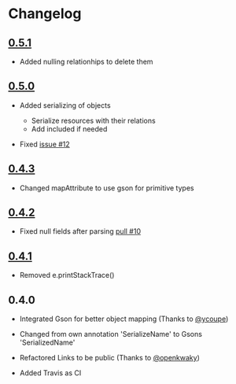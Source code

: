# Changelog

## [0.5.1](https://github.com/xamoom/Morpheus/compare/v0.5.0...v0.5.1)

* Added nulling relationhips to delete them

## [0.5.0](https://github.com/xamoom/Morpheus/compare/v0.4.3...v0.5.0)

* Added serializing of objects
  * Serialize resources with their relations
  * Add included if needed

* Fixed [issue #12](https://github.com/xamoom/Morpheus/issues/12)

## [0.4.3](https://github.com/xamoom/Morpheus/compare/v0.4.2...v0.4.3)

* Changed mapAttribute to use gson for primitive types

## [0.4.2](https://github.com/xamoom/Morpheus/compare/v0.4.1...v0.4.2)

* Fixed null fields after parsing [pull #10](https://github.com/xamoom/Morpheus/pull/10)

## [0.4.1](https://github.com/xamoom/Morpheus/compare/v0.4.0...v0.4.1)

* Removed e.printStackTrace()

## 0.4.0

* Integrated Gson for better object mapping (Thanks to [@ycoupe](https://github.com/ycoupe))
* Changed from own annotation 'SerializeName' to Gsons 'SerializedName'

* Refactored Links to be public (Thanks to [@openkwaky](https://github.com/openkwaky))

* Added Travis as CI
